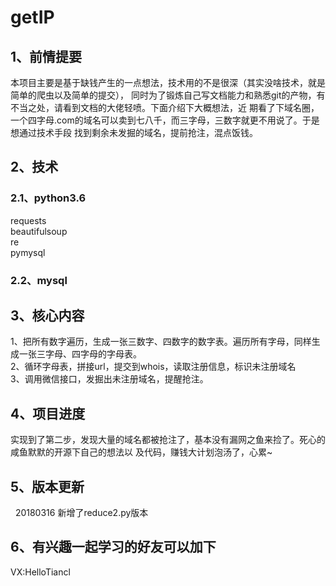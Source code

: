 # getIP

## 1、前情提要

   本项目主要是基于缺钱产生的一点想法，技术用的不是很深（其实没啥技术，就是简单的爬虫以及简单的提交），
同时为了锻炼自己写文档能力和熟悉git的产物，有不当之处，请看到文档的大佬轻喷。下面介绍下大概想法，近
期看了下域名圈，一个四字母.com的域名可以卖到七八千，而三字母，三数字就更不用说了。于是想通过技术手段
找到剩余未发掘的域名，提前抢注，混点饭钱。

## 2、技术

### 2.1、python3.6
   requests<br/>
   beautifulsoup<br/>
   re<br/>
   pymysql
### 2.2、mysql


## 3、核心内容

1、把所有数字遍历，生成一张三数字、四数字的数字表。遍历所有字母，同样生成一张三字母、四字母的字母表。<br/>
2、循环字母表，拼接url，提交到whois，读取注册信息，标识未注册域名<br/>
3、调用微信接口，发掘出未注册域名，提醒抢注。

## 4、项目进度

   实现到了第二步，发现大量的域名都被抢注了，基本没有漏网之鱼来捡了。死心的咸鱼默默的开源下自己的想法以
及代码，赚钱大计划泡汤了，心累~

## 5、版本更新
   20180316 新增了reduce2.py版本

## 6、有兴趣一起学习的好友可以加下

   VX:HelloTiancl
